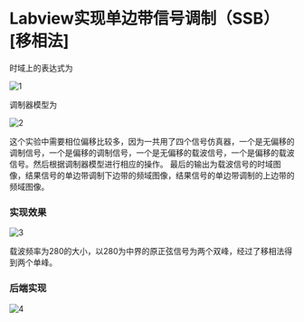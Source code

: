 # Labview实现单边带信号调制（SSB）[移相法]

时域上的表达式为

![1](http://images0.cnblogs.com/blog2015/701997/201507/231436276463607.png)

调制器模型为

![2](http://images0.cnblogs.com/blog2015/701997/201507/231436384746700.png)

这个实验中需要相位偏移比较多，因为一共用了四个信号仿真器，一个是无偏移的调制信号，一个是偏移的调制信号，一个是无偏移的载波信号，一个是偏移的载波信号。然后根据调制器模型进行相应的操作。
最后的输出为载波信号的时域图像，结果信号的单边带调制下边带的频域图像，结果信号的单边带调制的上边带的频域图像。


### 实现效果

![3](http://images0.cnblogs.com/blog2015/701997/201507/231438362242928.png)

载波频率为280的大小，以280为中界的原正弦信号为两个双峰，经过了移相法得到两个单峰。

### 后端实现

![4](http://images0.cnblogs.com/blog2015/701997/201507/231438502712801.jpg)